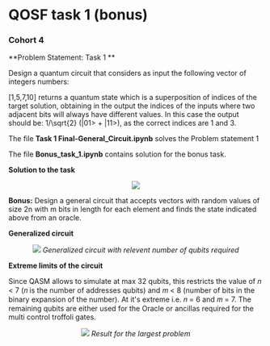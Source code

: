 # QOSF task 1 (bonus) 

### Cohort 4

**Problem Statement: Task 1 **


Design a quantum circuit that considers as input the following vector of integers numbers: 

[1,5,7,10]
returns a quantum state which is a superposition of indices of the target solution, obtaining in the output the indices of the inputs where two adjacent bits will always have different values. In this case the output should be: 1/\sqrt{2}  (|01> + |11>), as the correct indices are 1 and 3.

The file **Task 1 Final-General_Circuit.ipynb** solves the Problem statement 1

The file **Bonus_task_1.ipynb** contains solution for the bonus task.

**Solution to the task**
<p align="center">
  <img src="https://user-images.githubusercontent.com/35228896/133940258-cbb48309-75f5-493c-8b04-b4d85927096b.png" />
</p>



**Bonus:**
Design a general circuit that accepts vectors with random values of size 2n with m bits in length for each element and finds the state indicated above from an oracle.
 

**Generalized circuit**
<p align="center">
  <img src="https://user-images.githubusercontent.com/35228896/133939955-e428364e-8dd7-4e65-8728-dd06fafaffb1.png" />
  <em>Generalized circuit with relevent number of qubits required</em>
</p>

**Extreme limits of the circuit**


Since QASM allows to simulate at max 32 qubits, this restricts the value of  𝑛 < 7  (𝑛 is the number of addresses qubits) and  𝑚 < 8  (number of bits in the binary expansion of the number). At it's extreme i.e. 𝑛 = 6 and 𝑚 = 7. The remaining qubits are either used for the Oracle or ancillas required for the multi control troffoli gates.  


<p align="center">
  <img src="https://user-images.githubusercontent.com/35228896/133940661-d9c970ed-8c8b-4e6b-b030-ef14aa459062.png" />
  <em>Result for the largest problem</em>
</p>

